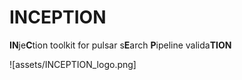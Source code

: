 # **INCEPTION**

**IN**je**C**tion toolkit for pulsar s**E**arch **P**ipeline valida**TION**

![assets/INCEPTION_logo.png]
